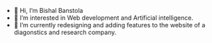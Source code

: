 - 👋 Hi, I’m Bishal Banstola
- 👀 I’m interested in Web development and Artificial intelligence.
- 🌱 I’m currently redesigning and adding features to the website of a diagonstics and research company.

<!---
benbanstola/benbanstola is a ✨ special ✨ repository because its `README.md` (this file) appears on your GitHub profile.
You can click the Preview link to take a look at your changes.
--->
